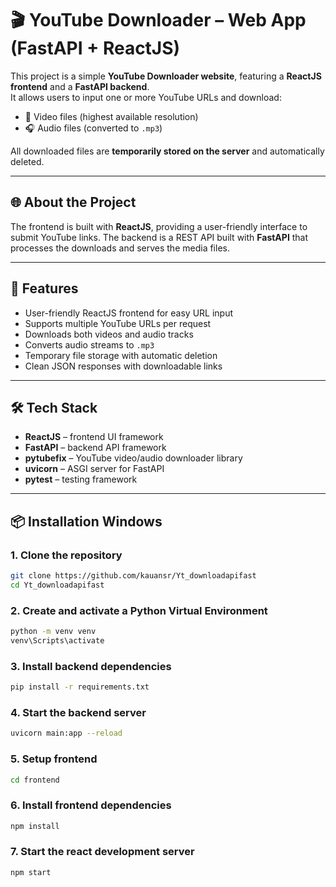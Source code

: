 # 🎬 YouTube Downloader – Web App (FastAPI + ReactJS)

This project is a simple **YouTube Downloader website**, featuring a **ReactJS frontend** and a **FastAPI backend**.  
It allows users to input one or more YouTube URLs and download:

- 🎥 Video files (highest available resolution)
- 🎧 Audio files (converted to `.mp3`)

All downloaded files are **temporarily stored on the server** and automatically deleted.

---

## 🌐 About the Project

The frontend is built with **ReactJS**, providing a user-friendly interface to submit YouTube links. The backend is a REST API built with **FastAPI** that processes the downloads and serves the media files.

---

## 🚀 Features

- User-friendly ReactJS frontend for easy URL input
- Supports multiple YouTube URLs per request
- Downloads both videos and audio tracks
- Converts audio streams to `.mp3`
- Temporary file storage with automatic deletion
- Clean JSON responses with downloadable links

---

## 🛠️ Tech Stack

- **ReactJS** – frontend UI framework
- **FastAPI** – backend API framework
- **pytubefix** – YouTube video/audio downloader library
- **uvicorn** – ASGI server for FastAPI
- **pytest** – testing framework

---

## 📦 Installation Windows

### 1. Clone the repository

```bash
git clone https://github.com/kauansr/Yt_downloadapifast
cd Yt_downloadapifast
```

### 2. Create and activate a Python Virtual Environment
```bash
python -m venv venv
venv\Scripts\activate
```

### 3. Install backend dependencies
```bash
pip install -r requirements.txt
```

### 4. Start the backend server
```bash
uvicorn main:app --reload
```

### 5. Setup frontend
```bash
cd frontend
```

### 6. Install frontend dependencies
```bash
npm install
```

### 7. Start the react development server
```bash
npm start
```